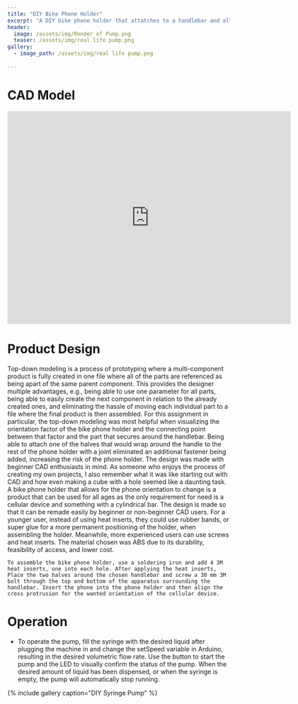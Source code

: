 ```yaml
---
title: "DIY Bike Phone Holder"
excerpt: "A DIY bike phone holder that attatches to a handlebar and allows for the phone to change orientation."
header:
  image: /assets/img/Render of Pump.png
  teaser: /assets/img/real life pump.png
gallery:
  - image_path: /assets/img/real life pump.png
   
---
```



# CAD Model
<iframe src="https://vanderbilt643.autodesk360.com/shares/public/SH512d4QTec90decfa6e9c8dbd9baed4fee9?mode=embed" width="640" height="480" allowfullscreen="true" webkitallowfullscreen="true" mozallowfullscreen="true"  frameborder="0"></iframe>


# Product Design
  Top-down modeling is a process of prototyping where a multi-component product is fully created in one file where all of the parts are referenced as being apart of the same parent component. This provides the designer multiple advantages, e.g., being able to use one parameter for all parts, being able to easily create the next component in relation to the already created ones, and eliminating the hassle of moving each individual part to a file where the final product is then assembled. For this assignment in particular, the top-down modeling was most helpful when visualizing the orientation factor of the bike phone holder and the connecting point between that factor and the part that secures around the handlebar. Being able to attach one of the halves that would wrap around the handle to the rest of the phone holder with a joint eliminated an additional fastener being added, increasing the risk of the phone holder. The design was made with beginner CAD enthusiasts in mind. As someone who enjoys the process of creating my own projects, I also remember what it was like starting out with CAD and how even making a cube with a hole seemed like a daunting task. A bike phone holder that allows for the phone orientation to change is a product that can be used for all ages as the only requirement for need is a cellular device and something with a cylindrical bar. The design is made so that it can be remade easily by beginner or non-beginner CAD users. For a younger user, instead of using heat inserts, they could use rubber bands, or super glue for a more permanent positioning of the holder, when assembling the holder. Meanwhile, more experienced users can use screws and heat inserts. The material chosen was ABS due to its durability, feasibility of access, and lower cost. 

	To assemble the bike phone holder, use a soldering iron and add 4 3M heat inserts, one into each hole. After applying the heat inserts, Place the two halves around the chosen handlebar and screw a 30 mm 3M bolt through the top and bottom of the apparatus surrounding the handlebar. Insert the phone into the phone holder and then align the cross protrusion for the wanted orientation of the cellular device. 




# Operation 
  * To operate the pump, fill the syringe with the desired liquid after plugging the machine in and change the setSpeed variable in Arduino, resulting in the desired volumetric flow rate. Use the button to start the pump and the LED to visually confirm the status of the pump. When the desired amount of liquid has been dispensed, or when the syringe is empty, the pump will automatically stop running. 


{% include gallery caption="DIY Syringe Pump" %}
